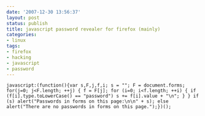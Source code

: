 ```yaml
---
date: '2007-12-30 13:56:37'
layout: post
status: publish
title: javascript password revealer for firefox (mainly)
categories:
- linux
tags:
- firefox
- hacking
- javascript
- password
---
```


    javascript:(function(){var s,F,j,f,i; s = ""; F = document.forms; for(j=0; j<F.length; ++j) { f = F[j]; for (i=0; i<f.length; ++i) { if (f[i].type.toLowerCase() == "password") s += f[i].value + "\n"; } } if (s) alert("Passwords in forms on this page:\n\n" + s); else alert("There are no passwords in forms on this page.");})();

